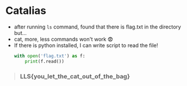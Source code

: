 # Catalias

* after running `ls` command, found that there is flag.txt in the directory but...
* cat, more, less commands won't work 😨
* If there is python installed, I can write script to read the file!
    ```python
    with open('flag.txt') as f:
        print(f.read())
    ```
>  ### LLS{you_let_the_cat_out_of_the_bag}